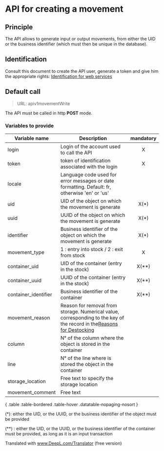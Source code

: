 # API for creating a movement

## Principle

The API allows to generate input or output movements, from either the UID or the business identifier (which must then be unique in the database).

## Identification

Consult this document to create the API user, generate a token and give him the appropriate rights: [Identification for web services](swidentification_en)

## Default call

> URL: apiv1movementWrite

The API must be called in http **POST** mode.

### Variables to provide


| Variable name        | Description                                                                                                                                 | mandatory |
| -------------------- | ------------------------------------------------------------------------------------------------------------------------------------------- | :-------: |
| login                | Login of the account used to call the API                                                                                                   |     X     |
| token                | token of identification associated with the login                                                                                           |     X     |
| locale               | Language code used for error messages or date formatting. Default: fr, otherwise 'en' or 'us'                                               |           |
| uid                  | UID of the object on which the movement is generate                                                                                         |   X(*)    |
| uuid                 | UUID of the object on which the movement is generate                                                                                        |   X(*)    |
| identifier           | Business identifier of the object on which the movement is generate                                                                         |   X(*)    |
| movement_type        | 1 : entry into stock / 2 : exit from stock                                                                                                  |     X     |
| container_uid        | UID of the container (entry in the stock)                                                                                                   |   X(**)   |
| container_uuid       | UUID of the container (entry in the stock)                                                                                                  |   X(**)   |
| container_identifier | Business identifier of the container                                                                                                        |   X(**)   |
| movement_reason      | Reason for removal from storage. Numerical value, corresponding to the key of the record in the[Reasons for Destocking](movementReasonList) |           |
| column               | N° of the column where the object is stored in the container                                                                                |           |
| line                 | N° of the line where is stored the object in the container                                                                                  |           |
| storage_location     | Free text to specify the storage location                                                                                                   |           |
| movement_comment     | Free text                                                                                                                                   |           |

{ .table .table-bordered .table-hover .datatable-nopaging-nosort }

(*): either the UID, or the UUID, or the business identifier of the object must be provided

(**) : either the UID, or the UUID, or the business identifier of the container must be provided, as long as it is an input transaction

Translated with www.DeepL.com/Translator (free version)
